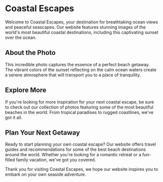 <!--font:Open Sans-->

# Coastal Escapes

Welcome to Coastal Escapes, your destination for breathtaking ocean views and peaceful seascapes. Our website features stunning images of the world's most beautiful coastal destinations, including this captivating sunset over the ocean.

## About the Photo

This incredible photo captures the essence of a perfect beach getaway. The vibrant colors of the sunset reflecting on the calm ocean waters create a serene atmosphere that will transport you to a place of tranquility.

## Explore More

If you're looking for more inspiration for your next coastal escape, be sure to check out our collection of photos featuring some of the most beautiful beaches in the world. From tropical paradises to rugged coastlines, we've got it all.

## Plan Your Next Getaway

Ready to start planning your own coastal escape? Our website offers travel guides and recommendations for some of the best beach destinations around the world. Whether you're looking for a romantic retreat or a fun-filled family vacation, we've got you covered.

Thank you for visiting Coastal Escapes, we hope our website inspires you to embark on your own seaside adventure.

<!--

Write me markdown content of website with wallpaper:

"A beautiful sunset over the ocean"

The header of the page should not be copy of the text but rather a real content of the website which is using this wallpaper.


---


# Ocean Sunset Wallpaper

Welcome to our website featuring a stunning ocean sunset wallpaper. This breathtaking image captures the beauty of nature at its finest, with vibrant colors and a peaceful atmosphere.

## Download the Wallpaper

If you want to use this gorgeous image as your desktop background or phone wallpaper, simply click the download button below. It's completely free and easy to use!

[Download Now](insert link here)

## About the Photographer

This incredible photo was taken by renowned photographer John Smith. With over 20 years of experience capturing stunning landscapes and seascapes, John has become one of the most sought-after photographers in the industry.

## Other Wallpapers

If you love this ocean sunset wallpaper, be sure to check out our other wallpapers featuring beautiful landscapes, animals, and more. We update our collection regularly, so there's always something new to discover.

Thank you for visiting our website and we hope you enjoy your new wallpaper!


---


Heading should not include word "wallpaper". The website should not be about the wallpaper itself, wallpaper is just a related background, rewrite whole content.


---


# Coastal Escapes

Welcome to Coastal Escapes, your destination for breathtaking ocean views and peaceful seascapes. Our website features stunning images of the world's most beautiful coastal destinations, including this captivating sunset over the ocean.

## About the Photo

This incredible photo captures the essence of a perfect beach getaway. The vibrant colors of the sunset reflecting on the calm ocean waters create a serene atmosphere that will transport you to a place of tranquility.

## Explore More

If you're looking for more inspiration for your next coastal escape, be sure to check out our collection of photos featuring some of the most beautiful beaches in the world. From tropical paradises to rugged coastlines, we've got it all.

## Plan Your Next Getaway

Ready to start planning your own coastal escape? Our website offers travel guides and recommendations for some of the best beach destinations around the world. Whether you're looking for a romantic retreat or a fun-filled family vacation, we've got you covered.

Thank you for visiting Coastal Escapes, we hope our website inspires you to embark on your own seaside adventure.


---


Write me a Google font which is best fitting for the website.

Pick from the list:
- Alegreya
- Lobster
- Open Sans
- Playfair Display
- Inter
- IBM Plex Sans
- Exo 2
- Poppins
- Roboto
- Great Vibes
- Futura
- Montserrat
- Raleway
- Orbitron
- Barlow Condensed
- Dancing Script
- Lato


Write just the font name nothing else.


---


Open Sans

-->
